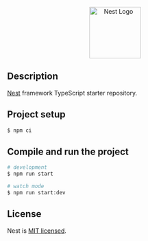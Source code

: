 <p align="center">
  <a href="http://nestjs.com/" target="blank"><img src="https://nestjs.com/img/logo-small.svg" width="120" alt="Nest Logo" /></a>
</p>

## Description

[Nest](https://github.com/nestjs/nest) framework TypeScript starter repository.

## Project setup

```bash
$ npm ci
```

## Compile and run the project

```bash
# development
$ npm run start

# watch mode
$ npm run start:dev
```

## License

Nest is [MIT licensed](https://github.com/nestjs/nest/blob/master/LICENSE).
